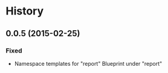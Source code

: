# History

## 0.0.5 (2015-02-25)
### Fixed
- Namespace templates for "report" Blueprint under "report"
